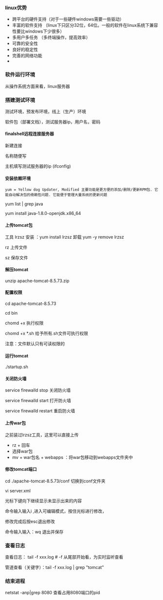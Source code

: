 ### linux优势

- 跨平台的硬件支持（对于一些硬件windows需要一些驱动）
- 丰富的软件支持  （linux下只区分32位，64位。一般的软件在linux系统下兼容性要比windows下少很多）
- 多用户多任务 （多终端操作，提高效率）
- 可靠的安全性
- 良好的稳定性
- 完善的网络功能
- 

### 软件运行环境

从操作系统方面来看，linux服务器



### 搭建测试环境

测试环境，预发布环境，线上（生产）环境

软件包（部署文档），测试服务器ip，用户名，密码

#### finalshell远程连接服务器

新建连接

名称随便写

主机填写测试服务器的ip (ifconfig)

#### 安装依赖环境

```
yum = Yellow dog Updater, Modified 主要功能是更方便的添加/删除/更新RPM包. 它能自动解决包的倚赖性问题. 它能便于管理大量系统的更新问题 
```

yum list | grep java  

yum install java-1.8.0-openjdk.x86_64

#### 上传tomcat包

工具 lrzsz  安装 ：yum install lrzsz  卸载 yum -y remove lrzsz

rz  上传文件

sz  保存文件

#### 解压tomcat

unzip apache-tomcat-8.5.73.zip

#### 配置权限 

cd apache-tomcat-8.5.73

cd bin 

chomd +x  执行权限

chomd +x *.sh 给予所有.sh文件可执行权限

 注意：文件默认只有可读权限的

#### 运行tomcat

./startup.sh

#### 关闭防火墙

service firewalld stop  关闭防火墙

service firewalld start  打开防火墙

service firewalld restart  重启防火墙

#### 上传war包

之前装过lrzsz工具，这里可以直接上传

- rz + 回车  
- 选择war包
- mv + war包名 + webapps ：将war包移动到webapps文件夹中

#### 修改tomcat端口

cd ./apache-tomcat-8.5.73/conf    切换到conf文件夹

vi server.xml  

光标下键向下继续显示未显示出来的内容

命令输入输入i ,进入可编辑模式，按住光标进行修改，

修改完成后按esc退出修改

命令输入输入：wq  退出并保存

### 查看日志

查看日志： tail -f xxx.log    # -f 从尾部开始看，为实时监听查看

管道查看（关键字）：tail -f xxx.log | grep "tomcat"



### 结束进程

netstat -anp|grep 8080  查看占用8080端口的pid







## 

